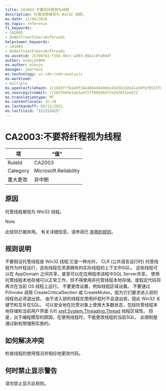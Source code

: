 ```yaml
---
title: CA2003:不要将纤程视为线程
description: 托管线程被视为 Win32 线程。
ms.date: 11/04/2016
ms.topic: reference
f1_keywords:
- CA2003
- DoNotTreatFibersAsThreads
helpviewer_keywords:
- CA2003
- DoNotTreatFibersAsThreads
ms.assetid: 15398fb1-f384-4bcc-ad93-00e1c0fa9ddf
author: mikejo5000
ms.author: mikejo
manager: jmartens
ms.technology: vs-ide-code-analysis
ms.workload:
- multiple
ms.openlocfilehash: 1c1885f7fb1e0f34add44404465e4343b1d2e41a50fb79513785875dec681f0c
ms.sourcegitcommit: c72b2f603e1eb3a4157f00926df2e263831ea472
ms.translationtype: MT
ms.contentlocale: zh-CN
ms.lasthandoff: 08/12/2021
ms.locfileid: "121312425"
---
```

# <a name="ca2003-do-not-treat-fibers-as-threads"></a>CA2003:不要将纤程视为线程

|项|“值”|
|-|-|
|RuleId|CA2003|
|Category|Microsoft.Reliability|
|重大更改|非中断|

## <a name="cause"></a>原因
托管线程被视为 Win32 线程。

> [!NOTE]
> 此规则已被弃用。 有关详细信息，请参阅已 [弃用的规则](fxcop-unported-deprecated-rules.md)。

## <a name="rule-description"></a>规则说明

不要假设托管线程是 Win32 线程;它是一种光纤。 CLR (公共语言运行时) 托管线程作为纤程运行，这些线程在资源拥有的实际线程的上下文中SQL。 这些线程可以在 AppDomain 之间共享，甚至可以在应用程序进程中SQL Server共享。 使用托管线程本地存储可以正常工作，但不得使用非托管线程本地存储，或假定代码将再次在当前 OS 线程上运行。 不要更改设置，例如线程区域设置。 不要通过 P/Invoke 调用 CreateCriticalSection 或 CreateMutex，因为它们要求进入锁的线程也必须退出锁。 由于进入锁的线程在使用纤程时不会退出锁，因此 Win32 关键节和互斥在SQL。 可以安全地在托管对象上使用大多数状态，包括托管线程本地存储和当前用户界面 (UI) <xref:System.Threading.Thread> 线程区域性。 但是，出于编程模型的原因，在使用线程时，不能更改线程的当前SQL。 此限制是通过新权限强制实施的。

## <a name="how-to-fix-violations"></a>如何解决冲突

检查线程的使用情况并相应地更改代码。

## <a name="when-to-suppress-warnings"></a>何时禁止显示警告

请勿禁止显示此规则。
